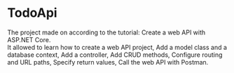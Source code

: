 # TodoApi
The project made on according to the tutorial: Create a web API with ASP.NET Core.  
It allowed to learn how to create a web API project, 
Add a model class and a database context, 
Add a controller, 
Add CRUD methods, 
Configure routing and URL paths, 
Specify return values, 
Call the web API with Postman.
